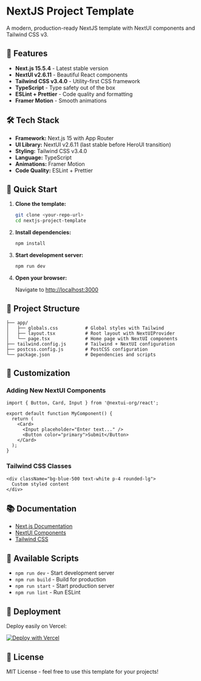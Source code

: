 # NextJS Project Template

A modern, production-ready NextJS template with NextUI components and Tailwind CSS v3.

## 🚀 Features

- **Next.js 15.5.4** - Latest stable version
- **NextUI v2.6.11** - Beautiful React components
- **Tailwind CSS v3.4.0** - Utility-first CSS framework
- **TypeScript** - Type safety out of the box
- **ESLint + Prettier** - Code quality and formatting
- **Framer Motion** - Smooth animations

## 🛠️ Tech Stack

- **Framework:** Next.js 15 with App Router
- **UI Library:** NextUI v2.6.11 (last stable before HeroUI transition)
- **Styling:** Tailwind CSS v3.4.0
- **Language:** TypeScript
- **Animations:** Framer Motion
- **Code Quality:** ESLint + Prettier

## 🚀 Quick Start

1. **Clone the template:**

   ```bash
   git clone <your-repo-url>
   cd nextjs-project-template
   ```

2. **Install dependencies:**

   ```bash
   npm install
   ```

3. **Start development server:**

   ```bash
   npm run dev
   ```

4. **Open your browser:**

   Navigate to [http://localhost:3000](http://localhost:3000)

## 📁 Project Structure

```text
├── app/
│   ├── globals.css          # Global styles with Tailwind
│   ├── layout.tsx           # Root layout with NextUIProvider
│   └── page.tsx             # Home page with NextUI components
├── tailwind.config.js       # Tailwind + NextUI configuration
├── postcss.config.js        # PostCSS configuration
└── package.json             # Dependencies and scripts
```

## 🎨 Customization

### Adding New NextUI Components

```tsx
import { Button, Card, Input } from '@nextui-org/react';

export default function MyComponent() {
  return (
    <Card>
      <Input placeholder="Enter text..." />
      <Button color="primary">Submit</Button>
    </Card>
  );
}
```

### Tailwind CSS Classes

```tsx
<div className="bg-blue-500 text-white p-4 rounded-lg">
  Custom styled content
</div>
```

## 📚 Documentation

- [Next.js Documentation](https://nextjs.org/docs)
- [NextUI Components](https://nextui.org/docs)
- [Tailwind CSS](https://tailwindcss.com/docs)

## 🔧 Available Scripts

- `npm run dev` - Start development server
- `npm run build` - Build for production
- `npm run start` - Start production server
- `npm run lint` - Run ESLint

## 🚀 Deployment

Deploy easily on Vercel:

[![Deploy with Vercel](https://vercel.com/button)](https://vercel.com/new/clone?repository-url=https://github.com/your-username/nextjs-project-template)

## 📄 License

MIT License - feel free to use this template for your projects!
